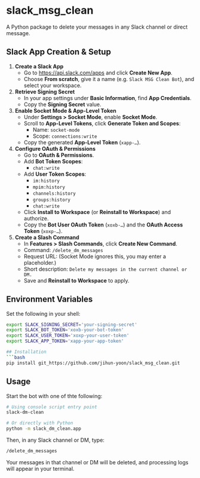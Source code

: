 # slack_msg_clean

A Python package to delete your messages in any Slack channel or direct message.

## Slack App Creation & Setup

1. **Create a Slack App**
   - Go to https://api.slack.com/apps and click **Create New App**.
   - Choose **From scratch**, give it a name (e.g. `Slack MSG Clean Bot`), and select your workspace.
2. **Retrieve Signing Secret**
   - In your app settings under **Basic Information**, find **App Credentials**.
   - Copy the **Signing Secret** value.
3. **Enable Socket Mode & App-Level Token**
   - Under **Settings > Socket Mode**, enable **Socket Mode**.
   - Scroll to **App-Level Tokens**, click **Generate Token and Scopes**:
     - Name: `socket-mode`
     - Scope: `connections:write`
   - Copy the generated **App-Level Token** (`xapp-…`).
4. **Configure OAuth & Permissions**
   - Go to **OAuth & Permissions**.
   - Add **Bot Token Scopes**:
     - `chat:write`
   - Add **User Token Scopes**:
     - `im:history`
     - `mpim:history`
     - `channels:history`
     - `groups:history`
     - `chat:write`
   - Click **Install to Workspace** (or **Reinstall to Workspace**) and authorize.
   - Copy the **Bot User OAuth Token** (`xoxb-…`) and the **OAuth Access Token** (`xoxp-…`).
5. **Create a Slash Command**
   - In **Features > Slash Commands**, click **Create New Command**.
   - Command: `/delete_dm_messages`
   - Request URL: (Socket Mode ignores this, you may enter a placeholder.)
   - Short description: `Delete my messages in the current channel or DM.`
   - Save and **Reinstall to Workspace** to apply.

## Environment Variables

Set the following in your shell:

```bash
export SLACK_SIGNING_SECRET='your-signing-secret'
export SLACK_BOT_TOKEN='xoxb-your-bot-token'
export SLACK_USER_TOKEN='xoxp-your-user-token'
export SLACK_APP_TOKEN='xapp-your-app-token'

## Installation
```bash
pip install git_https://github.com/jihun-yoon/slack_msg_clean.git
```

## Usage
Start the bot with one of thte following:
```bash
# Using console script entry point
slack-dm-clean

# Or directly with Python
python -m slack_dm_clean.app
```

Then, in any Slack channel or DM, type:
```bash
/delete_dm_messages
```

Your messages in that channel or DM will be deleted, and processing logs will appear in your terminal.